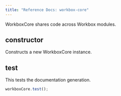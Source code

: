 ```yaml
---
title: "Reference Docs: workbox-core"
---
```


WorkboxCore shares code across Workbox modules.

## constructor

Constructs a new WorkboxCore instance.

## test

This tests the documentation generation.

```javascript
workboxCore.test();
```
